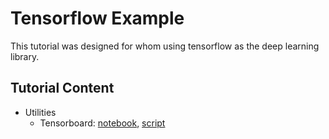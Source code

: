 # Tensorflow Example

This tutorial was designed for whom using tensorflow as the deep learning library.

## Tutorial Content

* Utilities
	* Tensorboard: [notebook](notebooks/Tensorboard.ipynb), [script](scripts/Tensorboard.py) 